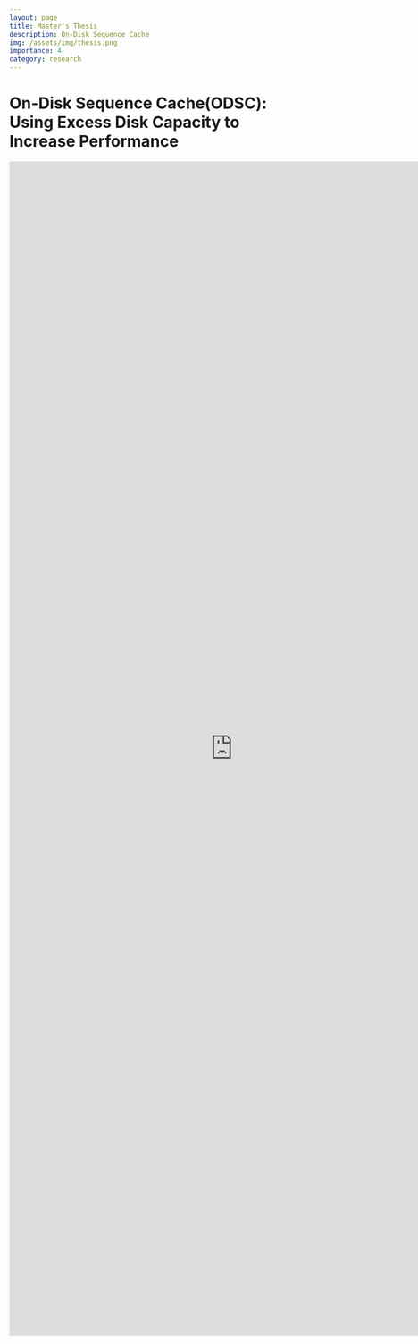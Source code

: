 ```yaml
---
layout: page
title: Master's Thesis
description: On-Disk Sequence Cache
img: /assets/img/thesis.png
importance: 4
category: research
---
```


# On-Disk Sequence Cache(ODSC): Using Excess Disk Capacity to Increase Performance

<embed src="https://scholarsarchive.byu.edu/cgi/viewcontent.cgi?article=1771&context=etd" width="800px" height="2100px" />